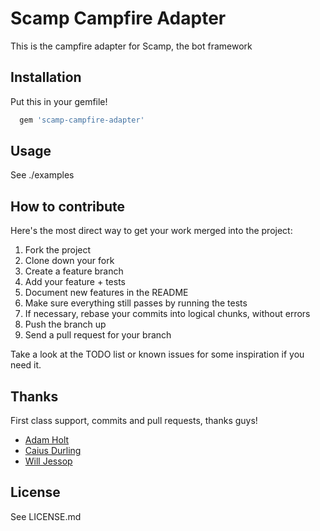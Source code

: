 # Scamp Campfire Adapter

This is the campfire adapter for Scamp, the bot framework

## Installation

Put this in your gemfile!

``` ruby
  gem 'scamp-campfire-adapter'
```


## Usage

See ./examples

## How to contribute

Here's the most direct way to get your work merged into the project:

1. Fork the project
2. Clone down your fork
3. Create a feature branch
4. Add your feature + tests
5. Document new features in the README
6. Make sure everything still passes by running the tests
7. If necessary, rebase your commits into logical chunks, without errors
8. Push the branch up
9. Send a pull request for your branch

Take a look at the TODO list or known issues for some inspiration if you
need it.

## Thanks

First class support, commits and pull requests, thanks guys!

* [Adam Holt](http://adamholt.co.uk/)
* [Caius Durling](http://caius.name/)
* [Will Jessop](http://willj.net/)

## License

See LICENSE.md
